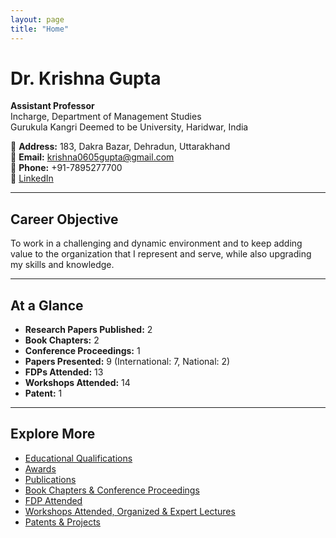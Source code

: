 ```yaml
---
layout: page
title: "Home"
---
```


# Dr. Krishna Gupta

**Assistant Professor**  
Incharge, Department of Management Studies  
Gurukula Kangri Deemed to be University, Haridwar, India  

📍 **Address:** 183, Dakra Bazar, Dehradun, Uttarakhand  
📧 **Email:** [krishna0605gupta@gmail.com](mailto:krishna0605gupta@gmail.com)  
📱 **Phone:** +91-7895277700  
🔗 [LinkedIn](https://www.linkedin.com/in/dr-krishna-gupta-978219212)

---

## Career Objective
To work in a challenging and dynamic environment and to keep adding value to the organization that I represent and serve, while also upgrading my skills and knowledge.

---

## At a Glance
- **Research Papers Published:** 2  
- **Book Chapters:** 2  
- **Conference Proceedings:** 1  
- **Papers Presented:** 9 (International: 7, National: 2)  
- **FDPs Attended:** 13  
- **Workshops Attended:** 14  
- **Patent:** 1  

---

## Explore More
- [Educational Qualifications](education.md)  
- [Awards](awards.md)  
- [Publications](publications.md)  
- [Book Chapters & Conference Proceedings](book_chapters.md)  
- [FDP Attended](fdp.md)  
- [Workshops Attended, Organized & Expert Lectures](workshops.md)  
- [Patents & Projects](patents_projects.md)
